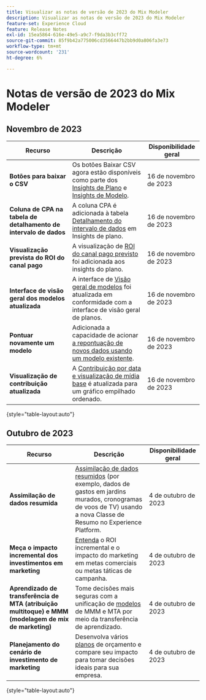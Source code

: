```yaml
---
title: Visualizar as notas de versão de 2023 do Mix Modeler
description: Visualizar as notas de versão de 2023 do Mix Modeler
feature-set: Experience Cloud
feature: Release Notes
exl-id: 15ea5864-616e-49e5-a9c7-f9da3b3cff72
source-git-commit: 85f9b42a775006cd3566447b2bb9d0a806fa3e73
workflow-type: tm+mt
source-wordcount: '231'
ht-degree: 6%

---
```


# Notas de versão de 2023 do Mix Modeler

## Novembro de 2023


| Recurso | Descrição | Disponibilidade geral |
|---|---|---|
| **Botões para baixar o CSV** | Os botões Baixar CSV agora estão disponíveis como parte dos [Insights de Plano](../plans/build.md) e [Insights de Modelo](../models/insights.md#model-insights). | 16 de novembro de 2023 |
| **Coluna de CPA na tabela de detalhamento de intervalo de dados** | A coluna CPA é adicionada à tabela [Detalhamento do intervalo de dados](../plans/build.md) em Insights de plano. | 16 de novembro de 2023 |
| **Visualização prevista do ROI do canal pago** | A visualização de [ROI do canal pago previsto](../plans/build.md) foi adicionada aos insights do plano. | 16 de novembro de 2023 |
| **Interface de visão geral dos modelos atualizada** | A interface de [Visão geral de modelos](../models/overview.md) foi atualizada em conformidade com a interface de visão geral de planos. | 16 de novembro de 2023 |
| **Pontuar novamente um modelo** | Adicionada a capacidade de acionar [a repontuação de novos dados usando um modelo existente](../models/overview.md#rescore). | 16 de novembro de 2023 |
| **Visualização de contribuição atualizada** | A [Contribuição por data e visualização de mídia base](../models/insights.md#model-insights) é atualizada para um gráfico empilhado ordenado. | 16 de novembro de 2023 |

{style="table-layout:auto"}


## Outubro de 2023

| Recurso | Descrição | Disponibilidade geral |
|---|---|---|
| **Assimilação de dados resumida** | [Assimilação de dados resumidos](../ingest-data/overview.md) (por exemplo, dados de gastos em jardins murados, cronogramas de voos de TV) usando a nova Classe de Resumo no Experience Platform. | 4 de outubro de 2023 |
| **Meça o impacto incremental dos investimentos em marketing** | [Entenda](../dashboard/overview.md) o ROI incremental e o impacto do marketing em metas comerciais ou metas táticas de campanha. | 4 de outubro de 2023 |
| **Aprendizado de transferência de MTA (atribuição multitoque) e MMM (modelagem de mix de marketing)** | Tome decisões mais seguras com a unificação de [modelos](../models/overview.md) de MMM e MTA por meio da transferência de aprendizado. | 4 de outubro de 2023 |
| **Planejamento do cenário de investimento de marketing** | Desenvolva vários [planos](../plans/overview.md) de orçamento e compare seu impacto para tomar decisões ideais para sua empresa. | 4 de outubro de 2023 |

{style="table-layout:auto"}
